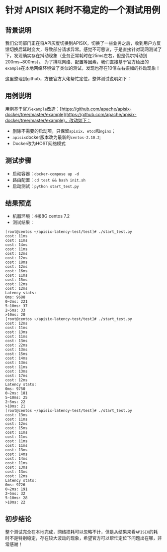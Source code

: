 # 针对 APISIX 耗时不稳定的一个测试用例

## 背景说明
我们公司部门正在将API灰度切换到APISIX，切换了一些业务之后，收到用户方反馈切换后延时变大，导致部分请求异常。感觉不可思议，于是直接针对现网测试了下，发现确实存在抖动现象（业务正常耗时在25ms左右，但是偶尔抖动到200ms~800ms）。
为了排除网络、配置等因素，我们直接基于官方给出的`example`在本地网络环境做了类似的测试，发现也存在10倍左右振幅的抖动现象！

这里整理到github，方便官方大佬帮忙定位，整体测试说明如下：

## 用例说明
用例基于官方`example`改造：[https://github.com/apache/apisix-docker/tree/master/example](https://github.com/apache/apisix-docker/tree/master/example)，改动如下：
- 删除不需要的启动项，只保留`apisix`、`etcd`和`nginx`；
- `apisix`docker版本改为最新的`centos-2.10.2`;
- Docker改为HOST网络模式

## 测试步骤
- 启动容器：`docker-compose up -d`
- 路由配置：`cd test && bash init.sh`
- 启动测试：`python start_test.py`

## 结果预览
- 机器环境：4核8G centos 7.2
- 测试结果：
```
[root@centos ~/apisix-latency-test/test]# ./start_test.py 
cost: 11ms
cost: 11ms
cost: 14ms
cost: 11ms
cost: 12ms
cost: 12ms
cost: 18ms
cost: 12ms
cost: 16ms
cost: 11ms
cost: 15ms
cost: 12ms
cost: 12ms
Latency stats:
0ms: 9688
0~2ms: 221
5~10ms: 37
2~5ms: 33
>10ms: 20
[root@centos ~/apisix-latency-test/test]# ./start_test.py 
cost: 12ms
cost: 11ms
cost: 13ms
cost: 11ms
cost: 13ms
cost: 22ms
cost: 13ms
cost: 15ms
cost: 14ms
cost: 13ms
cost: 11ms
cost: 13ms
cost: 17ms
cost: 12ms
Latency stats:
0ms: 9750
0~2ms: 181
5~10ms: 25
2~5ms: 22
>10ms: 21
[root@centos ~/apisix-latency-test/test]# ./start_test.py 
cost: 13ms
cost: 11ms
cost: 12ms
cost: 15ms
cost: 11ms
cost: 11ms
cost: 11ms
cost: 11ms
cost: 13ms
cost: 14ms
cost: 14ms
cost: 11ms
cost: 13ms
cost: 13ms
cost: 12ms
Latency stats:
0ms: 9726
0~2ms: 191
2~5ms: 32
5~10ms: 28
>10ms: 22
```
## 初步结论
整个测试完全在本地完成，网络损耗可以忽略不计，但是从结果来看`APISIX`的耗时不是特别稳定，存在较大波动的现象，希望官方可以帮忙定位下问题出在哪，非常感谢！
